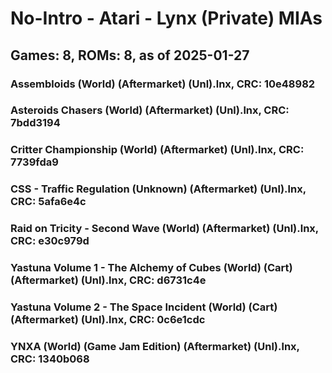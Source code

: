 # No-Intro - Atari - Lynx (Private) MIAs
## Games: 8, ROMs: 8, as of 2025-01-27
### Assembloids (World) (Aftermarket) (Unl).lnx, CRC: 10e48982
### Asteroids Chasers (World) (Aftermarket) (Unl).lnx, CRC: 7bdd3194
### Critter Championship (World) (Aftermarket) (Unl).lnx, CRC: 7739fda9
### CSS - Traffic Regulation (Unknown) (Aftermarket) (Unl).lnx, CRC: 5afa6e4c
### Raid on Tricity - Second Wave (World) (Aftermarket) (Unl).lnx, CRC: e30c979d
### Yastuna Volume 1 - The Alchemy of Cubes (World) (Cart) (Aftermarket) (Unl).lnx, CRC: d6731c4e
### Yastuna Volume 2 - The Space Incident (World) (Cart) (Aftermarket) (Unl).lnx, CRC: 0c6e1cdc
### YNXA (World) (Game Jam Edition) (Aftermarket) (Unl).lnx, CRC: 1340b068

